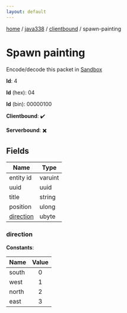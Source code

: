 ```yaml
---
layout: default
---
```


[home](/)  /  [java338](/protocol/java338)  /  [clientbound](/protocol/java338/clientbound)  /  spawn-painting

# Spawn painting

Encode/decode this packet in [Sandbox](../../../sandbox/java338#Clientbound.SpawnPainting)

**Id**: 4

**Id** (hex): 04

**Id** (bin): 00000100

**Clientbound**: ✔️

**Serverbound**: ✖️

## Fields

Name | Type
---|---
entity id | varuint
uuid | uuid
title | string
position | ulong
[direction](#direction) | ubyte

### direction

**Constants**:

Name | Value
---|:---:
south | 0
west | 1
north | 2
east | 3
